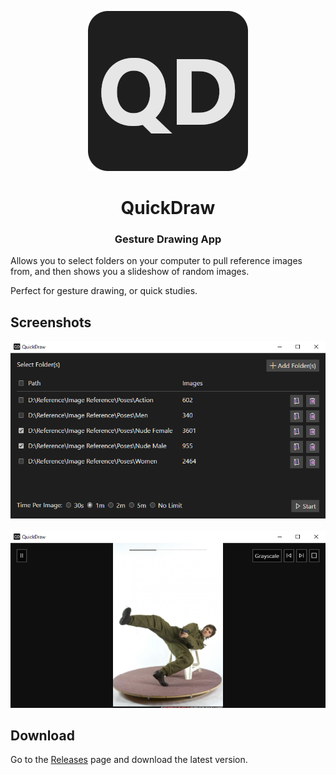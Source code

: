 <p align="center">
  <img src="https://raw.githubusercontent.com/blendermf/QuickDraw/master/docs/img/Logo.png" alt="QuickDraw">
</p>

<h1 align="center">QuickDraw</h1>
<h3 align="center">Gesture Drawing App</h3>

Allows you to select folders on your computer to pull reference images from, and then shows you a slideshow of random images. 

Perfect for gesture drawing, or quick studies.

## Screenshots

<p align="center">
<img src="https://raw.githubusercontent.com/blendermf/QuickDraw/master/docs/img/Screenshot1.png" alt="Screenshot1">
<br/><br/>
<img src="https://raw.githubusercontent.com/blendermf/QuickDraw/master/docs/img/Screenshot2.png" alt="Screenshot2">
</p>

## Download

Go to the [Releases](https://github.com/blendermf/QuickDraw/releases) page and download the latest version.
